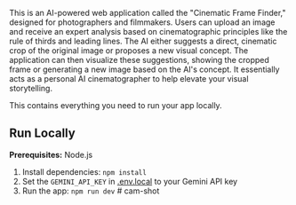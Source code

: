 This is an AI-powered web application called the "Cinematic Frame Finder," designed for photographers and filmmakers. Users can upload an image and receive an expert analysis based on cinematographic principles like the rule of thirds and leading lines. The AI either suggests a direct, cinematic crop of the original image or proposes a new visual concept. The application can then visualize these suggestions, showing the cropped frame or generating a new image based on the AI's concept. It essentially acts as a personal AI cinematographer to help elevate your visual storytelling.

This contains everything you need to run your app locally.

## Run Locally

**Prerequisites:**  Node.js


1. Install dependencies:
   `npm install`
2. Set the `GEMINI_API_KEY` in [.env.local](.env.local) to your Gemini API key
3. Run the app:
   `npm run dev`
#   c a m - s h o t 
 
 
